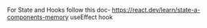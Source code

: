 For State and Hooks follow this doc- https://react.dev/learn/state-a-components-memory
useEffect hook 